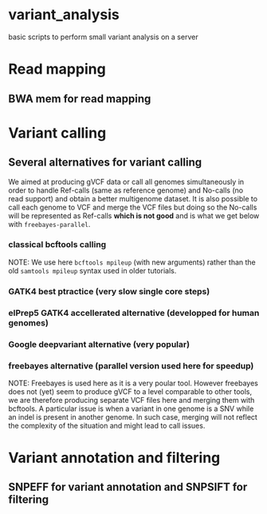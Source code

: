 # variant_analysis
basic scripts to perform small variant analysis on a server

# Read mapping

## BWA mem for read mapping

# Variant calling

## Several alternatives for variant calling

We aimed at producing gVCF data or call all genomes simultaneously in order to handle Ref-calls (same as reference genome) and No-calls (no read support) and obtain a better multigenome dataset. It is also possible to call each genome to VCF and merge the VCF files but doing so the No-calls will be represented as Ref-calls **which is not good** and is what we get below with ```freebayes-parallel```.

### classical bcftools calling

NOTE: We use here ```bcftools mpileup``` (with new arguments) rather than the old ```samtools mpileup``` syntax used in older tutorials.

### GATK4 best ptractice (very slow single core steps)

### elPrep5 GATK4 accellerated alternative (developped for human genomes)

### Google deepvariant alternative (very popular)

### freebayes alternative (parallel version used here for speedup)

NOTE: Freebayes is used here as it is a very poular tool. However freebayes does not (yet) seem to produce gVCF to a level comparable to other tools, we are therefore producing separate VCF files here and merging them with bcftools. A particular issue is when a variant in one genome is a SNV while an indel is present in another genome. In such case, merging will not reflect the complexity of the situation and might lead to call issues.

# Variant annotation and filtering

## SNPEFF for variant annotation and SNPSIFT for filtering

